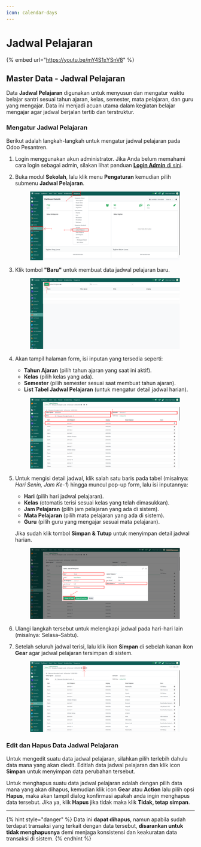 ```yaml
---
icon: calendar-days
---
```


# Jadwal Pelajaran

{% embed url="https://youtu.be/mY4S1xYSnV8" %}

## Master Data - Jadwal Pelajaran

Data **Jadwal Pelajaran** digunakan untuk menyusun dan mengatur waktu belajar santri sesuai tahun ajaran, kelas, semester, mata pelajaran, dan guru yang mengajar. Data ini menjadi acuan utama dalam kegiatan belajar mengajar agar jadwal berjalan tertib dan terstruktur.

### Mengatur Jadwal Pelajaran

Berikut adalah langkah-langkah untuk mengatur jadwal pelajaran pada Odoo Pesantren.

1. Login menggunakan akun administrator. Jika Anda belum memahami cara login sebagai admin, silakan lihat panduan [**Login Admin** di sini](../../panduan-login/login-admin.md).
2.  Buka modul **Sekolah**, lalu klik menu **Pengaturan** kemudian pilih submenu **Jadwal Pelajaran**.

    <figure><img src="../../.gitbook/assets/images-276.png" alt=""><figcaption></figcaption></figure>


3.  Klik tombol **"Baru"** untuk membuat data jadwal pelajaran baru.

    <figure><img src="../../.gitbook/assets/images-277.png" alt=""><figcaption></figcaption></figure>


4.  Akan tampil halaman form, isi inputan yang tersedia seperti:

    * **Tahun Ajaran** (pilih tahun ajaran yang saat ini aktif).
    * **Kelas** (pilih kelas yang ada).
    * **Semester** (pilih semester sesuai saat membuat tahun ajaran).
    * **List Tabel Jadwal Pelajaran** (untuk mengatur detail jadwal harian).

    <figure><img src="../../.gitbook/assets/images-278.png" alt=""><figcaption></figcaption></figure>


5.  Untuk mengisi detail jadwal, klik salah satu baris pada tabel (misalnya: _Hari Senin, Jam Ke-1_) hingga muncul pop-up form, lalu isi inputannya:

    * **Hari** (pilih hari jadwal pelajaran).
    * **Kelas** (otomatis terisi sesuai kelas yang telah dimasukkan).
    * **Jam Pelajaran** (pilih jam pelajaran yang ada di sistem).
    * **Mata Pelajaran** (pilih mata pelajaran yang ada di sistem).
    * **Guru** (pilih guru yang mengajar sesuai mata pelajaran).

    Jika sudah klik tombol **Simpan & Tutup** untuk menyimpan detail jadwal harian.

    <figure><img src="../../.gitbook/assets/images-279.png" alt=""><figcaption></figcaption></figure>


6. Ulangi langkah tersebut untuk melengkapi jadwal pada hari-hari lain (misalnya: Selasa–Sabtu).
7.  Setelah seluruh jadwal terisi, lalu klik ikon **Simpan** di sebelah kanan ikon **Gear** agar jadwal pelajaran tersimpan di sistem.

    <figure><img src="../../.gitbook/assets/images-281.png" alt=""><figcaption></figcaption></figure>

### Edit dan Hapus Data Jadwal Pelajaran

Untuk mengedit suatu data jadwal pelajaran, silahkan pilih terlebih dahulu data mana yang akan diedit. Editlah data jadwal pelajaran dan klik icon **Simpan** untuk menyimpan data perubahan tersebut.

Untuk menghapus suatu data jadwal pelajaran adalah dengan pilih data mana yang akan dihapus, kemudian klik icon **Gear** atau **Action** lalu pilih opsi **Hapus**, maka akan tampil dialog konfirmasi apakah anda ingin menghapus data tersebut. Jika ya, klik **Hapus** jika tidak maka klik **Tidak, tetap simpan**.

***

{% hint style="danger" %}
Data ini **dapat dihapus**, namun apabila sudah terdapat transaksi yang terkait dengan data tersebut, **disarankan untuk tidak menghapusnya** demi menjaga konsistensi dan keakuratan data transaksi di sistem.
{% endhint %}
